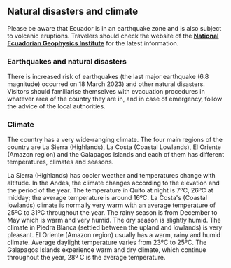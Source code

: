 ## Natural disasters and climate

Please be aware that Ecuador is in an earthquake zone and is also subject to volcanic eruptions. Travelers should check the website of the [**National Ecuadorian Geophysics Institute**](http://www.igepn.edu.ec/) for the latest information.

### **Earthquakes and natural disasters**

There is increased risk of earthquakes (the last major earthquake (6.8 magnitude) occurred on 18 March 2023) and other natural disasters. Visitors should familiarise themselves with evacuation procedures in whatever area of the country they are in, and in case of emergency, follow the advice of the local authorities.

### **Climate**

The country has a very wide-ranging climate. The four main regions of the country are La Sierra (Highlands), La Costa (Coastal Lowlands), El Oriente (Amazon region) and the Galapagos Islands and each of them has different temperatures, climates and seasons.

La Sierra (Highlands) has cooler weather and temperatures change with altitude. In the Andes, the climate changes according to the elevation and the period of the year. The temperature in Quito at night is 7ºC, 26ºC at midday; the average temperature is around 16ºC. La Costa's (Coastal lowlands) climate is normally very warm with an average temperature of 25ºC to 31ºC throughout the year. The rainy season is from December to May which is warm and very humid. The dry season is slightly humid. The climate in Piedra Blanca (settled between the upland and lowlands) is very pleasant. El Oriente (Amazon region) usually has a warm, rainy and humid climate. Average daylight temperature varies from 23ºC to 25ºC. The Galapagos Islands experience warm and dry climate, which continue throughout the year, 28º C is the average temperature.